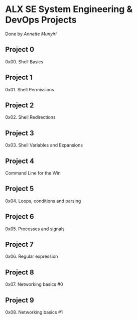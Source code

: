 # ALX SE System Engineering & DevOps Projects
  Done by *Annette Munyiri*
## Project 0
  0x00. Shell Basics
## Project 1
  0x01. Shell Permissions
## Project 2
  0x02. Shell Redirections
## Project 3
  0x03. Shell Variables and Expansions
## Project 4
  Command Line for the Win
## Project 5
  0x04. Loops, conditions and parsing
## Project 6
  0x05. Processes and signals
## Project 7
  0x06. Regular expression
## Project 8
  0x07. Networking basics #0
## Project 9
  0x08. Networking basics #1
